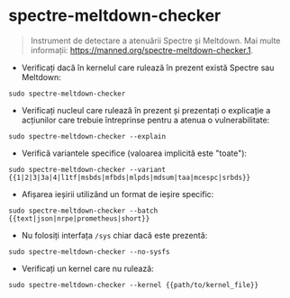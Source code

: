 # spectre-meltdown-checker

> Instrument de detectare a atenuării Spectre și Meltdown.
> Mai multe informații: <https://manned.org/spectre-meltdown-checker.1>.

- Verificați dacă în kernelul care rulează în prezent există Spectre sau Meltdown:

`sudo spectre-meltdown-checker`

- Verificați nucleul care rulează în prezent și prezentați o explicație a acțiunilor care trebuie întreprinse pentru a atenua o vulnerabilitate:

`sudo spectre-meltdown-checker --explain`

- Verifică variantele specifice (valoarea implicită este "toate"):

`sudo spectre-meltdown-checker --variant {{1|2|3|3a|4|l1tf|msbds|mfbds|mlpds|mdsum|taa|mcespc|srbds}}`

- Afișarea ieșirii utilizând un format de ieșire specific:

`sudo spectre-meltdown-checker --batch {{text|json|nrpe|prometheus|short}}`

- Nu folosiți interfața `/sys` chiar dacă este prezentă:

`sudo spectre-meltdown-checker --no-sysfs`

- Verificați un kernel care nu rulează:

`sudo spectre-meltdown-checker --kernel {{path/to/kernel_file}}`
